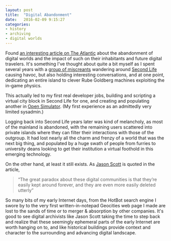 ```yaml
---
layout: post
title:  "Digital Abandonment"
date:   2016-02-09 9:15:27
categories:
- history
- archiving
- digital worlds
---
```

Found [an interesting article on The Atlantic][atlantic] about the abandonment of
digital worlds and the impact of such on their inhabitants and future
digital travelers.  It's something I've thought about quite a bit myself
as I spent several years with a [group of miscreants][w-hat] wandering around
[Second Life][sl] causing havoc, but also holding interesting conversations,
and at one point, dedicating an entire island to clever Rube Goldberg
machines exploiting the in-game physics.

This actually led to my first real developer jobs, building and scripting
a virtual city block in Second Life for one, and creating and populating
another in [Open Simulator][os]. (My first experience as an admittedly
very limited sysadmin.)

Logging back into Second Life years later was kind of melancholy, as
most of the mainland is abandoned, with the remaining users scattered
into private islands where they can filter their interactions with
those of the outgroup.  It had lost nearly all the charm and frenzy of a
world that was the next big thing, and populated by a huge swath of
people from furries to university deans looking to get their institution
a virtual foothold in this emerging technology.

On the other hand, at least it still exists.  As [Jason
Scott][js] is quoted in the article,

> “The great paradox about these digital communities is that they’re
> easily kept around forever, and they are even more easily deleted
> utterly”

So many bits of my early Internet days, from the HotBot search engine I
swore by to the very first written-in-notepad Geocities web page I made
are lost to the sands of time or to merger & absorption by other
companies.  It's good to see digital archivists like Jason Scott taking
the time to step back and realize that these seemingly ephemeral parts
of the early Internet are worth hanging on to, and like historical
buildings provide context and character to the surrounding and advancing
digital landscape.

[atlantic]: http://www.theatlantic.com/technology/archive/2014/07/what-happens-when-digital-cities-are-abandoned/373941/
[sl]: http://secondlife.com/
[w-hat]: http://w-hat.com/
[os]: http://opensimulator.org/wiki/Main_Page
[js]: https://twitter.com/textfiles
